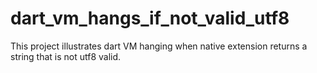 # dart_vm_hangs_if_not_valid_utf8
This project illustrates dart VM hanging when native extension returns a string that is not utf8 valid.
